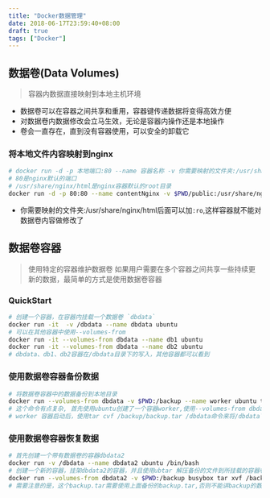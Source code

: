 ```yaml
---
title: "Docker数据管理"
date: 2018-06-17T23:59:40+08:00
draft: true
tags: ["Docker"]
---
```


<!--more-->

## 数据卷(Data Volumes)
> 容器内数据直接映射到本地主机环境

- 数据卷可以在容器之间共享和重用，容器键传递数据将变得高效方便
- 对数据卷内数据修改会立马生效，无论是容器内操作还是本地操作
- 卷会一直存在，直到没有容器使用，可以安全的卸载它

### 将本地文件内容映射到nginx
```bash
# docker run -d -p 本地端口:80 --name 容器名称 -v 你需要映射的文件夹:/usr/share/nginx/html nginx
# 80是nginx默认的端口
# /usr/share/nginx/html是nginx容器默认的root目录
docker run -d -p 80:80 --name contentNginx -v $PWD/public:/usr/share/nginx/html nginx
```

- 你需要映射的文件夹:/usr/share/nginx/html后面可以加`:ro`,这样容器就不能对数据卷内容做修改了


## 数据卷容器
> 使用特定的容器维护数据卷
> 如果用户需要在多个容器之间共享一些持续更新的数据，最简单的方式是使用数据卷容器


### QuickStart
```bash
# 创建一个容器，在容器内挂载一个数据卷 `dbdata`
docker run -it  -v /dbdata --name dbdata ubuntu
# 可以在其他容器中使用--volumes-from 
docker run -it --volumes-from dbdata --name db1 ubuntu
docker run -it --volumes-from dbdata --name db2 ubuntu
# dbdata、db1、db2容器在/dbdata目录下的写入，其他容器都可以看到
```


### 使用数据卷容器备份数据
```bash
# 将数据卷容器中的数据备份到本地目录
docker run --volumes-from dbdata -v $PWD:/backup --name worker ubuntu tar cvf /backup/backup.tar /dbdata
# 这个命令有点复杂, 首先使用ubuntu创建了一个容器worker,使用--volumes-from dbdata 参数让worker容器挂载dbdata容器的数据卷，使用-v $PWD:/backup 参数来挂载本地的当前目录到worker容器的/backup目录
# worker 容器启动后，使用tar cvf /backup/backup.tar /dbdata命令来将/dbdata下的内容备份到/backup/backup.tar，也就是宿主机的当前目录下
```

### 使用数据卷容器恢复数据
```bash
# 首先创建一个带有数据卷的容器dbdata2
docker run -v /dbdata --name dbdata2 ubuntu /bin/bash
# 创建一个新的容器，挂架dbdata2的容器，并且使用ubtar 解压备份的文件到所挂载的容器卷中
docker run --volumes-from dbdata2 -v $PWD:/backup busybox tar xvf /backup/backup.tar
# 需要注意的是，这个backup.tar需要使用上面备份的backup.tar,否则不能讲backup的数据解压到/dbdata目录下
```

